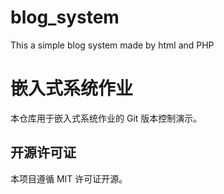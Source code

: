 # blog_system
This a simple blog system made by html and PHP
# 嵌入式系统作业
本仓库用于嵌入式系统作业的 Git 版本控制演示。
## 开源许可证
本项目遵循 MIT 许可证开源。
